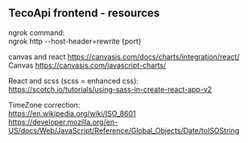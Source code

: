 ## TecoApi frontend - resources

ngrok command:<br/>
ngrok http --host-header=rewrite {port}

 canvas and react https://canvasjs.com/docs/charts/integration/react/ <br/>
 Canvas https://canvasjs.com/javascript-charts/
 
 React and scss (scss = enhanced css):<br/>
 https://scotch.io/tutorials/using-sass-in-create-react-app-v2
 
 TimeZone correction:<br/>
 https://en.wikipedia.org/wiki/ISO_8601 <br/>
 https://developer.mozilla.org/en-US/docs/Web/JavaScript/Reference/Global_Objects/Date/toISOString


